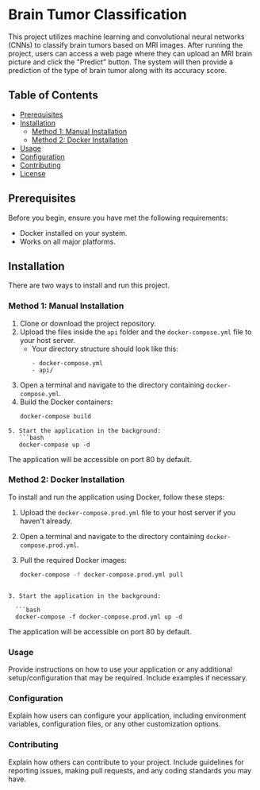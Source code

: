 # Brain Tumor Classification

This project utilizes machine learning and convolutional neural networks (CNNs) to classify brain tumors based on MRI images. After running the project, users can access a web page where they can upload an MRI brain picture and click the "Predict" button. The system will then provide a prediction of the type of brain tumor along with its accuracy score.

## Table of Contents

- [Prerequisites](#prerequisites)
- [Installation](#installation)
  - [Method 1: Manual Installation](#method-1-manual-installation)
  - [Method 2: Docker Installation](#method-2-docker-installation)
- [Usage](#usage)
- [Configuration](#configuration)
- [Contributing](#contributing)
- [License](#license)

## Prerequisites

Before you begin, ensure you have met the following requirements:

- Docker installed on your system.
- Works on all major platforms.

## Installation

There are two ways to install and run this project.

### Method 1: Manual Installation

1. Clone or download the project repository.
2. Upload the files inside the `api` folder and the `docker-compose.yml` file to your host server.
   - Your directory structure should look like this:
     ```
     - docker-compose.yml
     - api/
     ```
3. Open a terminal and navigate to the directory containing `docker-compose.yml`.
4. Build the Docker containers:
   ```bash
   docker-compose build
```
5. Start the application in the background:
   ```bash
   docker-compose up -d
```
The application will be accessible on port 80 by default.

### Method 2: Docker Installation

To install and run the application using Docker, follow these steps:

1. Upload the `docker-compose.prod.yml` file to your host server if you haven't already.

2. Open a terminal and navigate to the directory containing `docker-compose.prod.yml`.

3. Pull the required Docker images:

   ```bash
   docker-compose -f docker-compose.prod.yml pull
 ```
 
3. Start the application in the background:

   ```bash
   docker-compose -f docker-compose.prod.yml up -d
 ```
 
The application will be accessible on port 80 by default.

### Usage
Provide instructions on how to use your application or any additional setup/configuration that may be required. Include examples if necessary.

### Configuration
Explain how users can configure your application, including environment variables, configuration files, or any other customization options.

### Contributing
Explain how others can contribute to your project. Include guidelines for reporting issues, making pull requests, and any coding standards you may have.